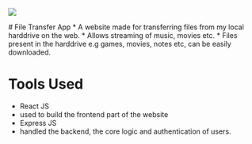 <p align = 'centre'>
  <img src = "https://is1-ssl.mzstatic.com/image/thumb/Purple124/v4/ee/37/95/ee37957f-1a4a-1d60-8a49-cd5a393c3d5d/AppIcon-1x_U007emarketing-0-7-0-0-85-220.png/1200x630wa.png"/>
</p>
<head>
# File Transfer App
* A website made for transferring files from my local harddrive on the web. 
* Allows streaming of music, movies etc.
* Files present in the harddrive e.g games, movies, notes etc, can be easily downloaded.

# Tools Used
* React JS
* used to build the frontend part of the website
* Express JS 
* handled the backend, the core logic and authentication of users.


  
</head>

 
